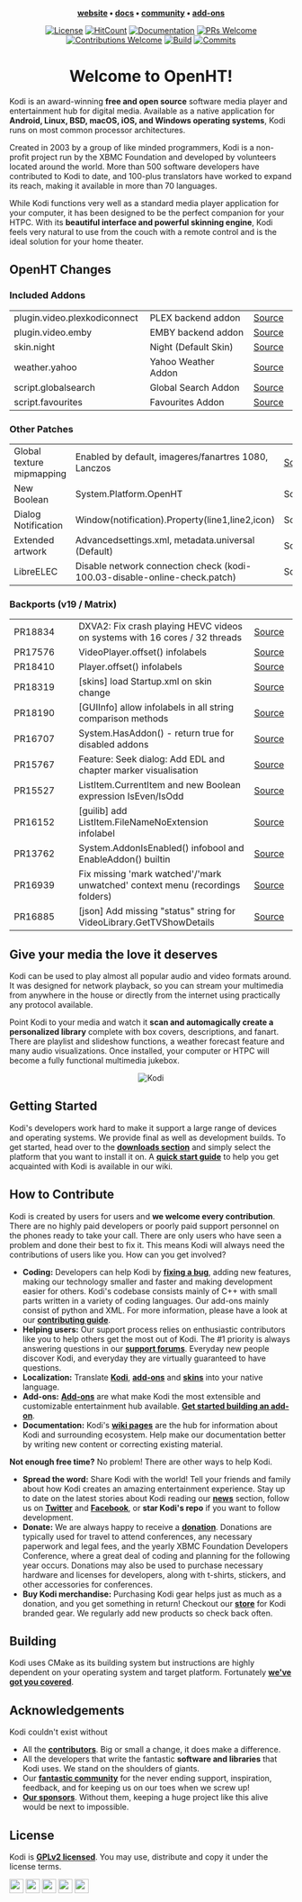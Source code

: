 <p align="center">
  <strong>
    <a href="https://kodi.tv/">website</a>
    •
    <a href="https://kodi.wiki/view/Main_Page">docs</a>
    •
    <a href="https://forum.kodi.tv/">community</a>
    •
    <a href="https://kodi.tv/addons">add-ons</a>
  </strong>
</p>

<p align="center">
  <a href="LICENSE.md"><img alt="License" src="https://img.shields.io/badge/license-GPLv2-blue.svg?style=flat-square"></a>
  <a href="http://hits.dwyl.io/xbmc/xbmc"><img alt="HitCount" src="http://hits.dwyl.io/xbmc/xbmc.svg"></a>
  <a href="https://docs.kodi.tv/"><img alt="Documentation" src="https://img.shields.io/badge/code-documented-brightgreen.svg?style=flat-square"></a>
  <a href="https://github.com/xbmc/xbmc/pulls"><img alt="PRs Welcome" src="https://img.shields.io/badge/PRs-welcome-brightgreen.svg?style=flat-square"></a>
  <a href="#how-to-contribute"><img alt="Contributions Welcome" src="https://img.shields.io/badge/contributions-welcome-brightgreen.svg?style=flat-square"></a>
  <a href="http://jenkins.kodi.tv/"><img alt="Build" src="https://img.shields.io/badge/CI-jenkins-brightgreen.svg?style=flat-square"></a>
  <a href="https://github.com/xbmc/xbmc/commits/master"><img alt="Commits" src="https://img.shields.io/github/commits-since/xbmc/xbmc/latest.svg?style=flat-square"></a>
</p>

<h1 align="center">
  Welcome to OpenHT!
</h1>

Kodi is an award-winning **free and open source** software media player and entertainment hub for digital media. Available as a native application for **Android, Linux, BSD, macOS, iOS, and Windows operating systems**, Kodi runs on most common processor architectures.

Created in 2003 by a group of like minded programmers, Kodi is a non-profit project run by the XBMC Foundation and developed by volunteers located around the world. More than 500 software developers have contributed to Kodi to date, and 100-plus translators have worked to expand its reach, making it available in more than 70 languages.

While Kodi functions very well as a standard media player application for your computer, it has been designed to be the perfect companion for your HTPC. With its **beautiful interface and powerful skinning engine**, Kodi feels very natural to use from the couch with a remote control and is the ideal solution for your home theater.

## OpenHT Changes
### Included Addons
<table>
   <tr>
      <td width="250">plugin.video.plexkodiconnect</td>
      <td width="600">PLEX backend addon</td>
      <td width="100"><a href="https://github.com/croneter/PlexKodiConnect">Source</a></td>
   </tr>
   <tr>
      <td width="250">plugin.video.emby</td>
      <td width="600">EMBY backend addon</td>
      <td width="100"><a href="https://github.com/MediaBrowser/plugin.video.emby">Source</a></td>
   </tr>
    <tr>
      <td width="250">skin.night</td>
      <td width="600">Night (Default Skin)</td>
      <td width="100"><a href="https://github.com/bkury/skin.night">Source</a></td>
   </tr>
   <tr>
      <td width="250">weather.yahoo</td>
      <td width="600">Yahoo Weather Addon</td>
      <td width="100"><a href="https://kodi.wiki/view/Add-on:Yahoo!_Weather">Source</a></td>
   </tr>
   <tr>
      <td width="250">script.globalsearch</td>
      <td width="600">Global Search Addon</td>
      <td width="100"><a href="https://kodi.wiki/view/Add-on:Global_Search">Source</a></td>
   </tr>
     <tr>
      <td width="250">script.favourites</td>
      <td width="600">Favourites Addon</td>
      <td width="100"><a href="https://kodi.wiki/view/Add-on:Favourites_script">Source</a></td>
   </tr>
</table>

### Other Patches
<table>
   <tr>
      <td width="250">Global texture mipmapping</td>
      <td width="600">Enabled by default, imageres/fanartres 1080, Lanczos</td>
      <td width="100"><a href="https://github.com/axbmcuser/xbmc">Source</td>
   </tr>
   <tr>
      <td width="250">New Boolean</td>
      <td width="600">System.Platform.OpenHT</td>
      <td width="100">Source</td>
   </tr>
   <tr>
      <td width="250">Dialog Notification</td>
      <td width="600">Window(notification).Property(line1,line2,icon)</td>
      <td width="100">Source</td>
   </tr>
   <tr>
      <td width="250">Extended artwork</td>
      <td width="600">Advancedsettings.xml, metadata.universal (Default)</td>
      <td width="100">Source</td>
   </tr>
   <tr>
      <td width="250">LibreELEC</td>
      <td width="600">Disable network connection check (kodi-100.03-disable-online-check.patch)</td>
      <td width="100">Source</td>
   </tr>
</table>

### Backports (v19 / Matrix)
<table>
   <tr>
      <td width="250">PR18834</td>
      <td width="600">DXVA2: Fix crash playing HEVC videos on systems with 16 cores / 32 threads</td>
      <td width="100"><a href="https://github.com/xbmc/xbmc/pull/18834">Source</a></td>
   </tr>
   <tr>
      <td width="250">PR17576</td>
      <td width="600">VideoPlayer.offset() infolabels</td>
      <td width="100"><a href="https://github.com/xbmc/xbmc/pull/17576">Source</a></td>
   </tr>
   <tr>
      <td width="250">PR18410</td>
      <td width="600">Player.offset() infolabels</td>
      <td width="100"><a href="https://github.com/xbmc/xbmc/pull/18410">Source</a></td>
   </tr>
   <tr>
      <td width="250">PR18319</td>
      <td width="600">[skins] load Startup.xml on skin change</td>
      <td width="100"><a href="https://github.com/xbmc/xbmc/pull/18319">Source</a></td>
   </tr>
   <tr>
      <td width="250">PR18190</td>
      <td width="600">[GUIInfo] allow infolabels in all string comparison methods</td>
      <td width="100"><a href="https://github.com/xbmc/xbmc/pull/18190">Source</a></td>
   </tr>
   <tr>
      <td width="250">PR16707</td>
      <td width="600">System.HasAddon() - return true for disabled addons</td>
      <td width="100"><a href="https://github.com/xbmc/xbmc/pull/16707">Source</a></td>
   </tr>
   <tr>
      <td width="250">PR15767</td>
      <td width="600">Feature: Seek dialog: Add EDL and chapter marker visualisation</td>
      <td width="100"><a href="https://github.com/xbmc/xbmc/pull/15767">Source</a></td>
   </tr>
   <tr>
      <td width="250">PR15527</td>
      <td width="600">ListItem.CurrentItem and new Boolean expression IsEven/IsOdd</td>
      <td width="100"><a href="https://github.com/xbmc/xbmc/pull/15527">Source</a></td>
   </tr>
   <tr>
      <td width="250">PR16152</td>
      <td width="600">[guilib] add ListItem.FileNameNoExtension infolabel</td>
      <td width="100"><a href="https://github.com/xbmc/xbmc/pull/16152">Source</a></td>
   </tr>
   <tr>
      <td width="250">PR13762</td>
      <td width="600">System.AddonIsEnabled() infobool and EnableAddon() builtin</td>
      <td width="100"><a href="https://github.com/xbmc/xbmc/pull/13762">Source</a></td>
   </tr>
   <tr>
      <td width="250">PR16939</td>
      <td width="600">Fix missing 'mark watched'/'mark unwatched' context menu (recordings folders)</td>
      <td width="100"><a href="https://github.com/xbmc/xbmc/pull/16939">Source</a></td>
   </tr>
   <tr>
      <td width="250">PR16885</td>
      <td width="600">[json] Add missing "status" string for VideoLibrary.GetTVShowDetails</td>
      <td width="100"><a href="https://github.com/xbmc/xbmc/pull/16885">Source</a></td>
   </tr>
</table>

## Give your media the love it deserves
Kodi can be used to play almost all popular audio and video formats around. It was designed for network playback, so you can stream your multimedia from anywhere in the house or directly from the internet using practically any protocol available.

Point Kodi to your media and watch it **scan and automagically create a personalized library** complete with box covers, descriptions, and fanart. There are playlist and slideshow functions, a weather forecast feature and many audio visualizations. Once installed, your computer or HTPC will become a fully functional multimedia jukebox.

<p align="center">
  <img src="docs/resources/kodi.gif" alt="Kodi">
</p>

## Getting Started
Kodi's developers work hard to make it support a large range of devices and operating systems. We provide final as well as development builds. To get started, head over to the **[downloads section](https://kodi.tv/download)** and simply select the platform that you want to install it on. A **[quick start guide](https://kodi.wiki/view/quick_start_guide)** to help you get acquainted with Kodi is available in our wiki.

## How to Contribute
Kodi is created by users for users and **we welcome every contribution**. There are no highly paid developers or poorly paid support personnel on the phones ready to take your call. There are only users who have seen a problem and done their best to fix it. This means Kodi will always need the contributions of users like you. How can you get involved?

* **Coding:** Developers can help Kodi by **[fixing a bug](https://github.com/xbmc/xbmc/issues)**, adding new features, making our technology smaller and faster and making development easier for others. Kodi's codebase consists mainly of C++ with small parts written in a variety of coding languages. Our add-ons mainly consist of python and XML. For more information, please have a look at our **[contributing guide](docs/CONTRIBUTING.md)**.
* **Helping users:** Our support process relies on enthusiastic contributors like you to help others get the most out of Kodi. The #1 priority is always answering questions in our **[support forums](https://forum.kodi.tv/)**. Everyday new people discover Kodi, and everyday they are virtually guaranteed to have questions.
* **Localization:** Translate **[Kodi](https://www.transifex.com/teamxbmc/kodi-main/)**, **[add-ons](https://www.transifex.com/teamxbmc/xbmc-addons/)** and **[skins](https://www.transifex.com/teamxbmc/xbmc-skins/)** into your native language.
* **Add-ons:** **[Add-ons](https://kodi.tv/addons)** are what make Kodi the most extensible and customizable entertainment hub available. **[Get started building an add-on](https://kodi.tv/create-an-addon)**.
* **Documentation:** Kodi's **[wiki pages](https://kodi.wiki/)** are the hub for information about Kodi and surrounding ecosystem. Help make our documentation better by writing new content or correcting existing material.

**Not enough free time?** No problem! There are other ways to help Kodi.

* **Spread the word:** Share Kodi with the world! Tell your friends and family about how Kodi creates an amazing entertainment experience. Stay up to date on the latest stories about Kodi reading our **[news](https://kodi.tv/blog)** section, follow us on **[Twitter](https://twitter.com/koditv)** and **[Facebook](https://www.facebook.com/XBMC/)**, or **star Kodi's repo** if you want to follow development.
* **Donate:** We are always happy to receive a **[donation](https://kodi.tv/contribute/donate)**. Donations are typically used for travel to attend conferences, any necessary paperwork and legal fees, and the yearly XBMC Foundation Developers Conference, where a great deal of coding and planning for the following year occurs. Donations may also be used to purchase necessary hardware and licenses for developers, along with t-shirts, stickers, and other accessories for conferences.
* **Buy Kodi merchandise:** Purchasing Kodi gear helps just as much as a donation, and you get something in return! Checkout our **[store](https://kodi.tv/store)** for Kodi branded gear. We regularly add new products so check back often.

## Building
Kodi uses CMake as its building system but instructions are highly dependent on your operating system and target platform. Fortunately **[we've got you covered](docs/README.md)**.

## Acknowledgements
Kodi couldn't exist without

* All the **[contributors](https://github.com/xbmc/xbmc/graphs/contributors)**. Big or small a change, it does make a difference.
* All the developers that write the fantastic **software and libraries** that Kodi uses. We stand on the shoulders of giants.
* Our **[fantastic community](https://forum.kodi.tv/)** for the never ending support, inspiration, feedback, and for keeping us on our toes when we screw up!
* **[Our sponsors](https://kodi.tv/sponsors)**. Without them, keeping a huge project like this alive would be next to impossible.

## License
Kodi is **[GPLv2 licensed](LICENSE.md)**. You may use, distribute and copy it under the license terms.

<a href="https://github.com/xbmc/xbmc/graphs/contributors"><img src="https://forthebadge.com/images/badges/built-by-developers.svg" height="25"></a>
<a href="https://github.com/xbmc/xbmc"><img src="https://forthebadge.com/images/badges/certified-cousin-terio.svg" height="25"></a>
<a href="https://github.com/xbmc/xbmc"><img src="https://forthebadge.com/images/badges/approved-by-george-costanza.svg" height="25"></a>
<a href="https://kodi.tv/download"><img src="https://forthebadge.com/images/badges/check-it-out.svg" height="25"></a>
<a href="https://github.com/xbmc/xbmc"><img src="https://forthebadge.com/images/badges/winter-is-coming.svg" height="25"></a>
